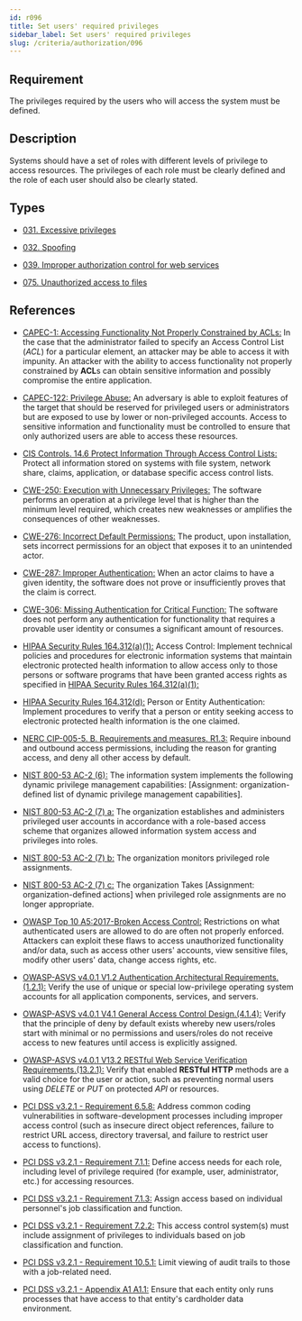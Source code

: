 ```yaml
---
id: r096
title: Set users' required privileges
sidebar_label: Set users' required privileges
slug: /criteria/authorization/096
---
```


## Requirement

The privileges required by the users
who will access the system must be defined.

## Description

Systems should have a set of roles with different levels
of privilege to access resources.
The privileges of each role must be clearly defined and the role of each user
should also be clearly stated.

## Types

- [031. Excessive privileges](/types/031)

- [032. Spoofing](/types/032)

- [039. Improper authorization control for web services](/types/039)

- [075. Unauthorized access to files](/types/075)

## References

- [CAPEC-1: Accessing Functionality Not Properly Constrained by ACLs:](http://capec.mitre.org/data/definitions/1.html)
In the case that the administrator failed to specify an Access Control List
(*ACL*) for a particular element,
an attacker may be able to access it with impunity.
An attacker with the ability to access functionality not properly constrained
by **ACL**s can obtain sensitive information and possibly compromise the entire
application.

- [CAPEC-122: Privilege Abuse:](http://capec.mitre.org/data/definitions/122.html)
An adversary is able to exploit features of the target that should be reserved
for privileged users or administrators but are exposed to use by lower or
non-privileged accounts.
Access to sensitive information and functionality must be controlled to ensure
that only authorized users are able to access these resources.

- [CIS Controls. 14.6 Protect Information Through Access Control Lists:](https://www.cisecurity.org/controls/)
Protect all information stored on systems with file system, network share,
claims, application, or database specific access control lists.

- [CWE-250: Execution with Unnecessary Privileges:](https://cwe.mitre.org/data/definitions/250.html)
The software performs an operation at a privilege level that is higher than the
minimum level required,
which creates new weaknesses or amplifies the consequences of other weaknesses.

- [CWE-276: Incorrect Default Permissions:](https://cwe.mitre.org/data/definitions/276.html)
The product, upon installation, sets incorrect permissions for an object that
exposes it to an unintended actor.

- [CWE-287: Improper Authentication:](https://cwe.mitre.org/data/definitions/287.html)
When an actor claims to have a given identity,
the software does not prove or insufficiently proves that the claim is correct.

- [CWE-306: Missing Authentication for Critical Function:](https://cwe.mitre.org/data/definitions/306.html)
The software does not perform any authentication for functionality that
requires a provable user identity or consumes a significant amount of
resources.

- [HIPAA Security Rules 164.312(a)(1):](https://www.law.cornell.edu/cfr/text/45/164.312)
Access Control: Implement technical policies and procedures
for electronic information systems
that maintain electronic protected health information
to allow access only to those persons or software programs
that have been granted access rights as specified in [HIPAA Security Rules 164.312(a)(1):](link:https://www.law.cornell.edu/cfr/text/45/164.308)

- [HIPAA Security Rules 164.312(d):](https://www.law.cornell.edu/cfr/text/45/164.312)
Person or Entity Authentication:
Implement procedures to verify that a person or entity
seeking access to electronic protected health information
is the one claimed.

- [NERC CIP-005-5. B. Requirements and measures. R1.3:](https://www.nerc.com/pa/Stand/Reliability%20Standards/CIP-005-5.pdf)
Require inbound and outbound access permissions,
including the reason for granting access,
and deny all other access by default.

- [NIST 800-53 AC-2 (6):](https://nvd.nist.gov/800-53/Rev4/control/AC-2)
The information system implements the following
dynamic privilege management capabilities:
[Assignment: organization-defined list
of dynamic privilege management capabilities].

- [NIST 800-53 AC-2 (7) a:](https://nvd.nist.gov/800-53/Rev4/control/AC-2)
The organization establishes and administers privileged user accounts
in accordance with a role-based access scheme
that organizes allowed information system access and privileges into roles.

- [NIST 800-53 AC-2 (7) b:](https://nvd.nist.gov/800-53/Rev4/control/AC-2)
The organization monitors privileged role assignments.

- [NIST 800-53 AC-2 (7) c:](https://nvd.nist.gov/800-53/Rev4/control/AC-2)
The organization Takes [Assignment: organization-defined actions]
when privileged role assignments are no longer appropriate.

- [OWASP Top 10 A5:2017-Broken Access Control:](https://owasp.org/www-project-top-ten/OWASP_Top_Ten_2017/Top_10-2017_A5-Broken_Access_Control)
Restrictions on what authenticated users are allowed to do are often not
properly enforced.
Attackers can exploit these flaws to access unauthorized functionality and/or
data, such as access other users' accounts, view sensitive files,
modify other users' data, change access rights, etc.

- [OWASP-ASVS v4.0.1 V1.2 Authentication Architectural Requirements.(1.2.1):](https://owasp.org/www-project-application-security-verification-standard/)
Verify the use of unique or special low-privilege operating system accounts for
all application components, services, and servers.

- [OWASP-ASVS v4.0.1 V4.1 General Access Control Design.(4.1.4):](https://owasp.org/www-project-application-security-verification-standard/)
Verify that the principle of deny by default exists whereby new users/roles
start with minimal or no permissions and users/roles do not receive access to
new features until access is explicitly assigned.

- [OWASP-ASVS v4.0.1 V13.2 RESTful Web Service Verification Requirements.(13.2.1):](https://owasp.org/www-project-application-security-verification-standard/)
Verify that enabled **RESTful HTTP** methods are a valid choice for the user or
action,
such as preventing normal users using *DELETE* or *PUT* on protected *API* or
resources.

- [PCI DSS v3.2.1 - Requirement 6.5.8:](https://www.pcisecuritystandards.org/documents/PCI_DSS_v3-2-1.pdf)
Address common coding vulnerabilities in software-development processes
including improper access control
(such as insecure direct object references, failure to restrict URL access,
directory traversal, and failure to restrict user access to functions).

- [PCI DSS v3.2.1 - Requirement 7.1.1:](https://www.pcisecuritystandards.org/documents/PCI_DSS_v3-2-1.pdf)
Define access needs for each role,
including level of privilege required (for example, user, administrator, etc.)
for accessing resources.

- [PCI DSS v3.2.1 - Requirement 7.1.3:](https://www.pcisecuritystandards.org/documents/PCI_DSS_v3-2-1.pdf)
Assign access based on individual personnel's job classification and function.

- [PCI DSS v3.2.1 - Requirement 7.2.2:](https://www.pcisecuritystandards.org/documents/PCI_DSS_v3-2-1.pdf)
This access control system(s) must include assignment of privileges to
individuals based on job classification and function.

- [PCI DSS v3.2.1 - Requirement 10.5.1:](https://www.pcisecuritystandards.org/documents/PCI_DSS_v3-2-1.pdf)
Limit viewing of audit trails to those with a job-related need.

- [PCI DSS v3.2.1 - Appendix A1 A1.1:](https://www.pcisecuritystandards.org/documents/PCI_DSS_v3-2-1.pdf)
Ensure that each entity only runs processes that have access to that entity's
cardholder data environment.
